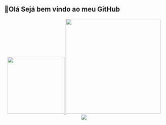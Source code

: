 ## 👋Olá Sejá bem vindo ao meu GitHub 
<div align="center">
  <a href="https://github.com/deveduu">
  <img height="180em" src="https://github-readme-stats.vercel.app/api?username=deveduu&show_icons=true&theme=chartreuse-dark&include_all_commits=true&count_private=true"/>
  <img height="300em" src="https://github-readme-stats.vercel.app/api/top-langs/?username=deveduu&layout=compact&langs_count=7&theme=chartreuse-dark"/>
</div>
  
  <div align="center"> 
  <a href="https://www.linkedin.com/in/eduardolink/" target="_blank"><img src="https://img.shields.io/badge/-LinkedIn-%230077B5?style=for-the-badge&logo=linkedin&logoColor=white" target="_blank"></a> 
<!---
DevEduu/DevEduu is a ✨ special ✨ repository because its `README.md` (this file) appears on your GitHub profile.
You can click the Preview link to take a look at your changes.
--->
